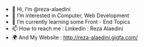 - 👋 Hi, I’m @reza-alaedini
- 👀 I’m interested in Computer, Web Development
- 🌱 I’m currently learning some Front - End Topics
- 📫 How to reach me : Linkedin : Reza Alaedini
- 🌍 And My Website : http://reza-alaedini.gigfa.com/

<!---
reza-alaedini/reza-alaedini is a ✨ special ✨ repository because its `README.md` (this file) appears on your GitHub profile.
You can click the Preview link to take a look at your changes.
--->
